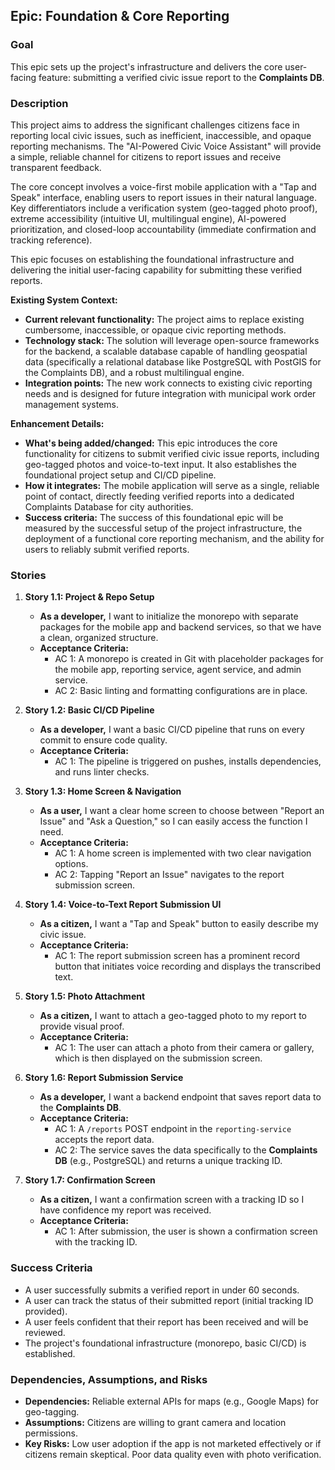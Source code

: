 ## Epic: Foundation & Core Reporting

### Goal

This epic sets up the project's infrastructure and delivers the core user-facing feature: submitting a verified civic issue report to the **Complaints DB**.

### Description

This project aims to address the significant challenges citizens face in reporting local civic issues, such as inefficient, inaccessible, and opaque reporting mechanisms. The "AI-Powered Civic Voice Assistant" will provide a simple, reliable channel for citizens to report issues and receive transparent feedback.

The core concept involves a voice-first mobile application with a "Tap and Speak" interface, enabling users to report issues in their natural language. Key differentiators include a verification system (geo-tagged photo proof), extreme accessibility (intuitive UI, multilingual engine), AI-powered prioritization, and closed-loop accountability (immediate confirmation and tracking reference).

This epic focuses on establishing the foundational infrastructure and delivering the initial user-facing capability for submitting these verified reports.

**Existing System Context:**
*   **Current relevant functionality:** The project aims to replace existing cumbersome, inaccessible, or opaque civic reporting methods.
*   **Technology stack:** The solution will leverage open-source frameworks for the backend, a scalable database capable of handling geospatial data (specifically a relational database like PostgreSQL with PostGIS for the Complaints DB), and a robust multilingual engine.
*   **Integration points:** The new work connects to existing civic reporting needs and is designed for future integration with municipal work order management systems.

**Enhancement Details:**
*   **What's being added/changed:** This epic introduces the core functionality for citizens to submit verified civic issue reports, including geo-tagged photos and voice-to-text input. It also establishes the foundational project setup and CI/CD pipeline.
*   **How it integrates:** The mobile application will serve as a single, reliable point of contact, directly feeding verified reports into a dedicated Complaints Database for city authorities.
*   **Success criteria:** The success of this foundational epic will be measured by the successful setup of the project infrastructure, the deployment of a functional core reporting mechanism, and the ability for users to reliably submit verified reports.

### Stories

1.  **Story 1.1: Project & Repo Setup**
    *   **As a developer,** I want to initialize the monorepo with separate packages for the mobile app and backend services, so that we have a clean, organized structure.
    *   **Acceptance Criteria:**
        *   AC 1: A monorepo is created in Git with placeholder packages for the mobile app, reporting service, agent service, and admin service.
        *   AC 2: Basic linting and formatting configurations are in place.

2.  **Story 1.2: Basic CI/CD Pipeline**
    *   **As a developer,** I want a basic CI/CD pipeline that runs on every commit to ensure code quality.
    *   **Acceptance Criteria:**
        *   AC 1: The pipeline is triggered on pushes, installs dependencies, and runs linter checks.

3.  **Story 1.3: Home Screen & Navigation**
    *   **As a user,** I want a clear home screen to choose between "Report an Issue" and "Ask a Question," so I can easily access the function I need.
    *   **Acceptance Criteria:**
        *   AC 1: A home screen is implemented with two clear navigation options.
        *   AC 2: Tapping "Report an Issue" navigates to the report submission screen.

4.  **Story 1.4: Voice-to-Text Report Submission UI**
    *   **As a citizen,** I want a "Tap and Speak" button to easily describe my civic issue.
    *   **Acceptance Criteria:**
        *   AC 1: The report submission screen has a prominent record button that initiates voice recording and displays the transcribed text.

5.  **Story 1.5: Photo Attachment**
    *   **As a citizen,** I want to attach a geo-tagged photo to my report to provide visual proof.
    *   **Acceptance Criteria:**
        *   AC 1: The user can attach a photo from their camera or gallery, which is then displayed on the submission screen.

6.  **Story 1.6: Report Submission Service**
    *   **As a developer,** I want a backend endpoint that saves report data to the **Complaints DB**.
    *   **Acceptance Criteria:**
        *   AC 1: A `/reports` POST endpoint in the `reporting-service` accepts the report data.
        *   AC 2: The service saves the data specifically to the **Complaints DB** (e.g., PostgreSQL) and returns a unique tracking ID.

7.  **Story 1.7: Confirmation Screen**
    *   **As a citizen,** I want a confirmation screen with a tracking ID so I have confidence my report was received.
    *   **Acceptance Criteria:**
        *   AC 1: After submission, the user is shown a confirmation screen with the tracking ID.

### Success Criteria

*   A user successfully submits a verified report in under 60 seconds.
*   A user can track the status of their submitted report (initial tracking ID provided).
*   A user feels confident that their report has been received and will be reviewed.
*   The project's foundational infrastructure (monorepo, basic CI/CD) is established.

### Dependencies, Assumptions, and Risks

*   **Dependencies:** Reliable external APIs for maps (e.g., Google Maps) for geo-tagging.
*   **Assumptions:** Citizens are willing to grant camera and location permissions.
*   **Key Risks:** Low user adoption if the app is not marketed effectively or if citizens remain skeptical. Poor data quality even with photo verification.
